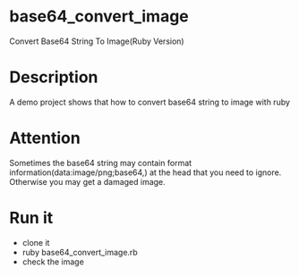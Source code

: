 # base64_convert_image
Convert Base64 String To Image(Ruby Version)
# Description
A demo project shows that how to convert base64 string to image with ruby
# Attention
Sometimes the base64 string may contain format information(data:image/png;base64,) at the head that you need to ignore. Otherwise you may get a damaged image.
# Run it
- clone it
- ruby base64_convert_image.rb
- check the image

    
